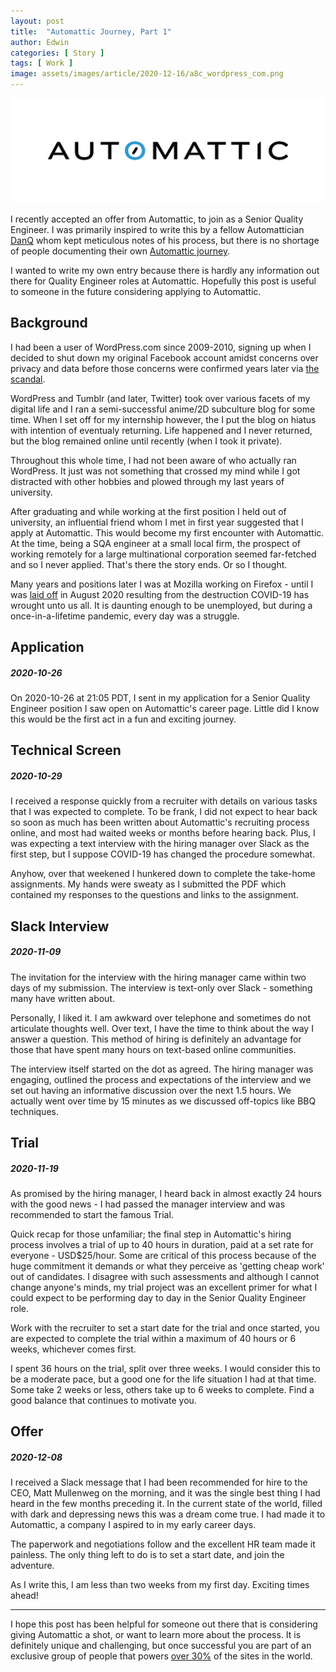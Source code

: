 ```yaml
---
layout: post
title:  "Automattic Journey, Part 1"
author: Edwin
categories: [ Story ]
tags: [ Work ]
image: assets/images/article/2020-12-16/a8c_wordpress_com.png
---
```


![image](/assets/images/article/2020-12-16/a8c_logo_color_cmyk.png)

I recently accepted an offer from Automattic, to join as a Senior Quality Engineer. I was primarily inspired to write this by a fellow Automattician [DanQ](https://danq.me/2019/08/30/automattic-00/) whom kept meticulous notes of his process, but there is no shortage of people documenting their own [Automattic journey](https://duckduckgo.com/?q=automattic+hiring++process&t=ffab&ia=web). 

I wanted to write my own entry because there is hardly any information out there for Quality Engineer roles at Automattic. Hopefully this post is useful to someone in the future considering applying to Automattic.

## Background

I had been a user of WordPress.com since 2009-2010, signing up when I decided to shut down my original Facebook account amidst concerns over privacy and data before those concerns were confirmed years later via [the scandal](https://en.wikipedia.org/wiki/Facebook%E2%80%93Cambridge_Analytica_data_scandal).

WordPress and Tumblr (and later, Twitter) took over various facets of my digital life and I ran a semi-successful anime/2D subculture blog for some time. When I set off for my internship however, the I put the blog on hiatus with intention of eventualy returning. Life happened and I never returned, but the blog remained online until recently (when I took it private).

Throughout this whole time, I had not been aware of who actually ran WordPress. It just was not something that crossed my mind while I got distracted with other hobbies and plowed through my last years of university.

After graduating and while working at the first position I held out of university, an influential friend whom I met in first year suggested that I apply at Automattic. This would become my first encounter with Automattic. At the time, being a SQA engineer at a small local firm, the prospect of working remotely for a large multinational corporation seemed far-fetched and so I never applied. That's there the story ends. Or so I thought.

Many years and positions later I was at Mozilla working on Firefox - until I was [laid off](https://blog.mozilla.org/blog/2020/08/11/changing-world-changing-mozilla/) in August 2020 resulting from the destruction COVID-19 has wrought unto us all. It is daunting enough to be unemployed, but during a once-in-a-lifetime pandemic, every day was a struggle.

## Application
##### _2020-10-26_

On 2020-10-26 at 21:05 PDT, I sent in my application for a Senior Quality Engineer position I saw open on Automattic's career page. Little did I know this would be the first act in a fun and exciting journey.

## Technical Screen
##### _2020-10-29_

I received a response quickly from a recruiter with details on various tasks that I was expected to complete. To be frank, I did not expect to hear back so soon as much has been written about Automattic's recruiting process online, and most had waited weeks or months before hearing back. Plus, I was expecting a text interview with the hiring manager over Slack as the first step, but I suppose COVID-19 has changed the procedure somewhat.

Anyhow, over that weekened I hunkered down to complete the take-home assignments. My hands were sweaty as I submitted the PDF which contained my responses to the questions and links to the assignment.

## Slack Interview
##### _2020-11-09_

The invitation for the interview with the hiring manager came within two days of my submission. The interview is text-only over Slack - something many have written about.

Personally, I liked it. I am awkward over telephone and sometimes do not articulate thoughts well. Over text, I have the time to think about the way I answer a question. This method of hiring is definitely an advantage for those that have spent many hours on text-based online communities. 

The interview itself started on the dot as agreed. The hiring manager was engaging, outlined the process and expectations of the interview and we set out having an informative discussion over the next 1.5 hours. We actually went over time by 15 minutes as we discussed off-topics like BBQ techniques.

## Trial
##### _2020-11-19_

As promised by the hiring manager, I heard back in almost exactly 24 hours with the good news - I had passed the manager interview and was recommended to start the famous Trial.

Quick recap for those unfamiliar; the final step in Automattic's hiring process involves a trial of up to 40 hours in duration, paid at a set rate for everyone - USD$25/hour. Some are critical of this process because of the huge commitment it demands or what they perceive as 'getting cheap work' out of candidates. I disagree with such assessments and although I cannot change anyone's minds, my trial project was an excellent primer for what I could expect to be performing day to day in the Senior Quality Engineer role. 

Work with the recruiter to set a start date for the trial and once started, you are expected to complete the trial within a maximum of 40 hours or 6 weeks, whichever comes first.

I spent 36 hours on the trial, split over three weeks. I would consider this to be a moderate pace, but a good one for the life situation I had at that time. Some take 2 weeks or less, others take up to 6 weeks to complete. Find a good balance that continues to motivate you.

## Offer
##### _2020-12-08_

I received a Slack message that I had been recommended for hire to the CEO, Matt Mullenweg on the morning, and it was the single best thing I had heard in the few months preceding it. In the current state of the world, filled with dark and depressing news this was a dream come true. I had made it to Automattic, a company I aspired to in my early career days.

The paperwork and negotiations follow and the excellent HR team made it painless. The only thing left to do is to set a start date, and join the adventure.

As I write this, I am less than two weeks from my first day. Exciting times ahead!

----

I hope this post has been helpful for someone out there that is considering giving Automattic a shot, or want to learn more about the process. It is definitely unique and challenging, but once successful you are part of an exclusive group of people that powers [over 30%](https://torquemag.io/2018/03/wordpress-powers-30-percent-internet/) of the sites in the world.